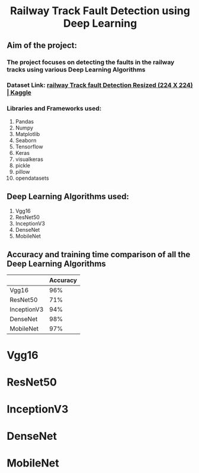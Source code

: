 # <h1 align = "center">Railway Track Fault Detection using Deep Learning </h1>
## Aim of the project: 
### The project focuses on detecting the faults in the railway tracks using various Deep Learning Algorithms
### Dataset Link: [railway Track fault Detection Resized (224 X 224) | Kaggle](https://www.kaggle.com/datasets/gpiosenka/railway-track-fault-detection-resized-224-x-224)

###  Libraries and Frameworks used:
1. Pandas
2. Numpy
3. Matplotlib
4. Seaborn
5. Tensorflow
6. Keras
7. visualkeras
8. pickle
9. pillow
10. opendatasets


## Deep Learning Algorithms used:
1. Vgg16
2. ResNet50
3. InceptionV3
4. DenseNet
5. MobileNet

## Accuracy and training time comparison of all the Deep Learning Algorithms
|             |   Accuracy    |
|-------------|---------------|
|   Vgg16     |     96%       |
|  ResNet50   |     71%       |
| InceptionV3 |     94%       |  
|  DenseNet   |     98%       |     
|  MobileNet  |     97%       |

# Vgg16
# ResNet50
# InceptionV3
# DenseNet
# MobileNet